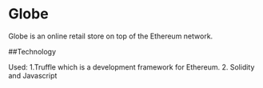 # Globe

Globe is an online retail store on top of the Ethereum network. 

##Technology

Used: 1.Truffle which is a development framework for Ethereum.
      2. Solidity and Javascript
